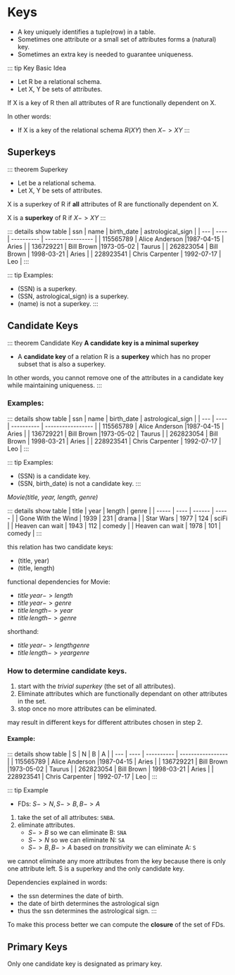 # Keys
+ A key uniquely identifies a tuple(row) in a table.
+ Sometimes one attribute or a small set of attributes forms a (natural) key.
+ Sometimes an extra key is needed to guarantee uniqueness.

::: tip Key Basic Idea
+ Let R be a relational schema.
+ Let X, Y be sets of attributes.

If X is a key of R then all attributes of R are functionally dependent on X.

In other words:
+ If X is a key of the relational schema $R(XY)$ then $X -> XY$
:::

## Superkeys
::: theorem Superkey
+ Let be a relational schema.
+ Let X, Y be sets of attributes.

X is a superkey of R if **all** attributes of R are functionally dependent
on X.

X is a **superkey** of R if $X -> XY$
:::

::: details show table
| ssn | name | birth_date | astrological_sign |
| --- | ---- | ---------- | ----------------- |
| 115565789 | Alice Anderson |1987-04-15 | Aries |
| 136729221 | Bill Brown |1973-05-02 | Taurus |
| 262823054 | Bill Brown | 1998-03-21 | Aries |
| 228923541 | Chris Carpenter | 1992-07-17 | Leo |
:::

::: tip Examples:
+ (SSN) is a superkey.
+ (SSN, astrological_sign) is a superkey.
+ (name) is not a superkey.
:::

## Candidate Keys
::: theorem Candidate Key
**A candidate key is a minimal superkey**

+ A **candidate key** of a relation R is a **superkey** which has no proper subset that is also a superkey.

In other words, you cannot remove one of the attributes in a candidate key while maintaining uniqueness.
:::

### Examples:
::: details show table
| ssn | name | birth_date | astrological_sign |
| --- | ---- | ---------- | ----------------- |
| 115565789 | Alice Anderson |1987-04-15 | Aries |
| 136729221 | Bill Brown |1973-05-02 | Taurus |
| 262823054 | Bill Brown | 1998-03-21 | Aries |
| 228923541 | Chris Carpenter | 1992-07-17 | Leo |
:::

::: tip Examples:
+ (SSN) is a candidate key.
+ (SSN, birth_date) is not a candidate key.
:::


*Movie(title, year, length, genre)*

::: details show table
| title | year | length | genre |
| ----- | ---- | ------ | ----- |
| Gone With the Wind | 1939 | 231 | drama |
| Star Wars | 1977 | 124 | sciFi | 
| Heaven can wait | 1943 | 112 | comedy |
| Heaven can wait | 1978 | 101 | comedy |
:::

this relation has two candidate keys:
+ (title, year)
+ (title, length)

functional dependencies for Movie:
+ $title \, year -> length$
+ $title \, year -> genre$
+ $title \, length -> year$
+ $title \, length -> genre$

shorthand:
+ $title \, year -> length genre$
+ $title \, length -> year genre$

### How to determine candidate keys.
1. start with the *trivial superkey* (the set of all attributes).
2. Eliminate attributes which are functionally dependant on other attributes in the set.
3. stop once no more attributes can be eliminated.

may result in different keys for different attributes chosen in step 2.

#### Example:

::: details show table
| S | N | B | A |
| --- | ---- | ---------- | ----------------- |
| 115565789 | Alice Anderson |1987-04-15 | Aries |
| 136729221 | Bill Brown |1973-05-02 | Taurus |
| 262823054 | Bill Brown | 1998-03-21 | Aries |
| 228923541 | Chris Carpenter | 1992-07-17 | Leo |
:::

::: tip Example
+ FDs: $S -> N, \, S -> B, \, B -> A$

1. take the set of all attributes: `SNBA`.
2. eliminate attributes.
    + $S -> B$ so we can eliminate B: `SNA`
    + $S -> N$ so we can eliminate N: `SA`
    + $S -> B, B -> A$ based on *transitivity* we can eliminate A: `S`

we cannot eliminate any more attributes from the key because there is only one attribute left.
S is a superkey and the only candidate key.

Dependencies explained in words:
+ the ssn determines the date of birth.
+ the date of birth determines the astrological sign
+ thus the ssn determines the astrological sign.
:::

To make this process better we can compute the **closure** of the set of FDs.

## Primary Keys

Only one candidate key is designated as primary key.